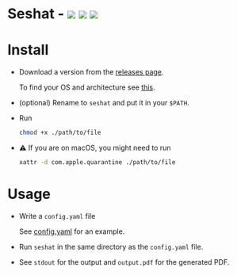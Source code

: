 # Seshat - ![](https://en.wikipedia.org/w/extensions/wikihiero/img/hiero_R20.png?7bb17) ![](https://en.wikipedia.org/w/extensions/wikihiero/img/hiero_X1.png?f2a8c) ![](https://en.wikipedia.org/w/extensions/wikihiero/img/hiero_B1.png?ca40a)

# Install

- Download a version from the [releases page](https://github.com/nobe4/seshat/releases/latest).

    To find your OS and architecture see [this](https://superuser.com/a/173795).

- (optional) Rename to `seshat` and put it in your `$PATH`.

- Run

    ```sh
    chmod +x ./path/to/file
    ```

- :warning: If you are on macOS, you might need to run

    ```sh
    xattr -d com.apple.quarantine ./path/to/file
    ```

# Usage

- Write a `config.yaml` file

  See [config.yaml](./examples/config.yaml) for an example.

- Run `seshat` in the same directory as the `config.yaml` file.
- See `stdout` for the output and `output.pdf` for the generated PDF.
